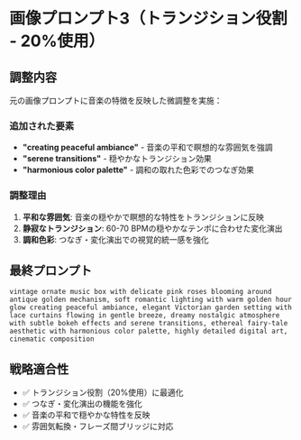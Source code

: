 # 画像プロンプト3（トランジション役割 - 20%使用）

## 調整内容
元の画像プロンプトに音楽の特徴を反映した微調整を実施：

### 追加された要素
- **"creating peaceful ambiance"** - 音楽の平和で瞑想的な雰囲気を強調
- **"serene transitions"** - 穏やかなトランジション効果
- **"harmonious color palette"** - 調和の取れた色彩でのつなぎ効果

### 調整理由
1. **平和な雰囲気**: 音楽の穏やかで瞑想的な特性をトランジションに反映
2. **静寂なトランジション**: 60-70 BPMの穏やかなテンポに合わせた変化演出
3. **調和色彩**: つなぎ・変化演出での視覚的統一感を強化

## 最終プロンプト
```
vintage ornate music box with delicate pink roses blooming around antique golden mechanism, soft romantic lighting with warm golden hour glow creating peaceful ambiance, elegant Victorian garden setting with lace curtains flowing in gentle breeze, dreamy nostalgic atmosphere with subtle bokeh effects and serene transitions, ethereal fairy-tale aesthetic with harmonious color palette, highly detailed digital art, cinematic composition
```

## 戦略適合性
- ✅ トランジション役割（20%使用）に最適化
- ✅ つなぎ・変化演出の機能を強化
- ✅ 音楽の平和で穏やかな特性を反映
- ✅ 雰囲気転換・フレーズ間ブリッジに対応